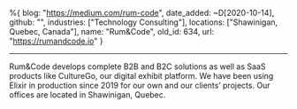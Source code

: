 %{
  blog: "https://medium.com/rum-code",
  date_added: ~D[2020-10-14],
  github: "",
  industries: ["Technology Consulting"],
  locations: ["Shawinigan, Quebec, Canada"],
  name: "Rum&Code",
  old_id: 634,
  url: "https://rumandcode.io"
}

---

Rum&Code develops complete B2B and B2C solutions as well as SaaS products like CultureGo, our digital exhibit platform.  We have been using Elixir in production since 2019 for our own and our clients’ projects. Our offices are located in Shawinigan, Quebec.
